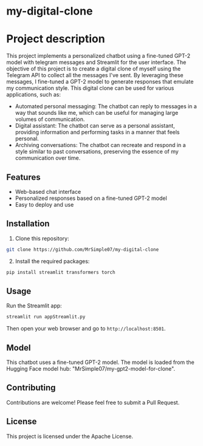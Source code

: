 # my-digital-clone

# Project description

This project implements a personalized chatbot using a fine-tuned GPT-2 model with telegram messages and Streamlit for the user interface. 
The objective of this project is to create a digital clone of myself using the Telegram API to collect all the messages I've sent. By leveraging these messages, I fine-tuned a GPT-2 model to generate responses that emulate my communication style. This digital clone can be used for various applications, such as:

- Automated personal messaging: The chatbot can reply to messages in a way that sounds like me, which can be useful for managing large volumes of communication.
- Digital assistant: The chatbot can serve as a personal assistant, providing information and performing tasks in a manner that feels personal.
- Archiving conversations: The chatbot can recreate and respond in a style similar to past conversations, preserving the essence of my communication over time.

## Features

- Web-based chat interface
- Personalized responses based on a fine-tuned GPT-2 model
- Easy to deploy and use

## Installation

1. Clone this repository:
```bash
git clone https://github.com/MrSimple07/my-digital-clone
```
2. Install the required packages:
```bash
pip install streamlit transformers torch
```

## Usage

Run the Streamlit app:
```bash
streamlit run appStreamlit.py
```

Then open your web browser and go to `http://localhost:8501`.

## Model

This chatbot uses a fine-tuned GPT-2 model. The model is loaded from the Hugging Face model hub: "MrSimple07/my-gpt2-model-for-clone".

## Contributing

Contributions are welcome! Please feel free to submit a Pull Request.

## License

This project is licensed under the Apache License.
